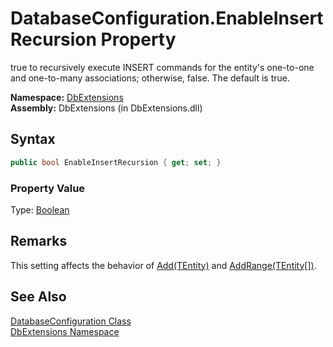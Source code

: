 DatabaseConfiguration.EnableInsertRecursion Property
====================================================
true to recursively execute INSERT commands for the entity's one-to-one and one-to-many associations; otherwise, false. The default is true.

**Namespace:** [DbExtensions][1]  
**Assembly:** DbExtensions (in DbExtensions.dll)

Syntax
------

```csharp
public bool EnableInsertRecursion { get; set; }
```

### Property Value
Type: [Boolean][2]

Remarks
-------
 This setting affects the behavior of [Add(TEntity)][3] and [AddRange(TEntity[])][4]. 

See Also
--------
[DatabaseConfiguration Class][5]  
[DbExtensions Namespace][1]  

[1]: ../README.md
[2]: http://msdn.microsoft.com/en-us/library/a28wyd50
[3]: ../SqlTable_1/Add.md
[4]: ../SqlTable_1/AddRange_1.md
[5]: README.md